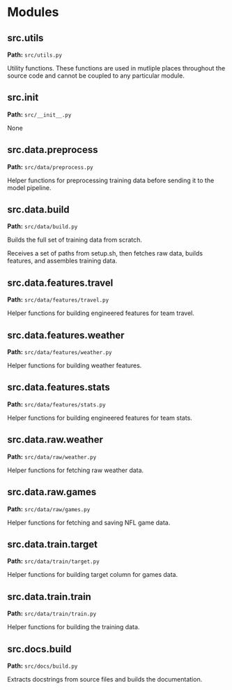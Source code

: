 # Modules

## src.utils
**Path:** `src/utils.py`

Utility functions. These functions are used in mutliple places throughout the source code and cannot be coupled to any particular module.

## src.__init__
**Path:** `src/__init__.py`

None

## src.data.preprocess
**Path:** `src/data/preprocess.py`

Helper functions for preprocessing training data before sending it to the model pipeline.

## src.data.build
**Path:** `src/data/build.py`

Builds the full set of training data from scratch.

Receives a set of paths from setup.sh, then fetches raw data, builds features, and assembles training data.


## src.data.features.travel
**Path:** `src/data/features/travel.py`

Helper functions for building engineered features for team travel.

## src.data.features.weather
**Path:** `src/data/features/weather.py`

Helper functions for building weather features.

## src.data.features.stats
**Path:** `src/data/features/stats.py`

Helper functions for building engineered features for team stats.

## src.data.raw.weather
**Path:** `src/data/raw/weather.py`

Helper functions for fetching raw weather data.

## src.data.raw.games
**Path:** `src/data/raw/games.py`

Helper functions for fetching and saving NFL game data.

## src.data.train.target
**Path:** `src/data/train/target.py`

Helper functions for building target column for games data.

## src.data.train.train
**Path:** `src/data/train/train.py`

Helper functions for building the training data.

## src.docs.build
**Path:** `src/docs/build.py`

Extracts docstrings from source files and builds the documentation.


